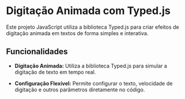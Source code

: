 # Digitação Animada com Typed.js

Este projeto JavaScript utiliza a biblioteca Typed.js para criar efeitos de digitação animada em textos de forma simples e interativa.

## Funcionalidades

- **Digitação Animada:** Utiliza a biblioteca Typed.js para simular a digitação de texto em tempo real.
  
- **Configuração Flexível:** Permite configurar o texto, velocidade de digitação e outros parâmetros diretamente no código.

